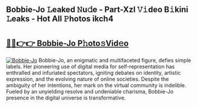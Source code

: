 ## Bobbie-Jo 𝙻eaked 𝙽u𝚍e - Part-Xzl 𝚅𝚒deo B𝚒kini 𝙻eaks - Hot All 𝙿hotos ikch4

# <h2><a href="http://ld4uxq.urlbe.top/?page=Bobbie-Jo">🔗🔗👉👉 Bobbie-Jo P𝚑oto𝚜Vid𝚎o</a></h2>

[![Bobbie-Jo](https://i.imgur.com/eBuTRDB.gif)](http://ld4uxq.urlbe.top/?page=Bobbie-Jo)
Bobbie-Jo, an enigmatic and multifaceted figure, defies simple labels. Her pioneering use of digital media for self-representation has enthralled and infuriated spectators, igniting debates on identity, artistic expression, and the evolving nature of online societies. Despite the ambiguity of her intentions, her mark on the virtual community is indelible. Fueled by an unyielding resolve and undeniable charisma, Bobbie-Jo presence in the digital universe is transformative.
